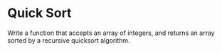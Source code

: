 # Quick Sort

Write a function that accepts an array of integers, and returns an array sorted by a recursive quicksort algorithm.
